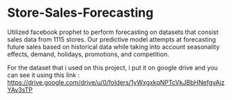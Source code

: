 # Store-Sales-Forecasting
Utilized facebook prophet to perform forecasting on datasets that consist sales data from 1115 stores. Our predictive model attempts at forecasting future sales based on historical data while taking into account seasonality effects, demand, holidays, promotions, and competition.

For the dataset that i used on this project, i put it on google drive and you can see it using this link : https://drive.google.com/drive/u/0/folders/1yWxgxkqNPTcVkJBbHNefgyAjzYAv3sTP
